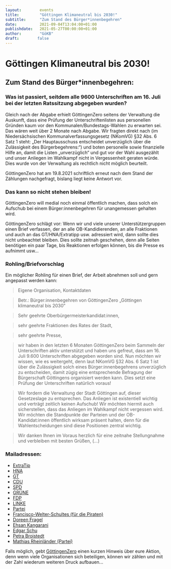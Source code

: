 ```yaml
---
layout:        events
title:         "Göttingen Klimaneutral bis 2030!"
subtitle:      "Zum Stand des Bürger*innenbegehren"
date:          2021-09-04T13:04:00+01:00
publishdate:   2021-05-27T00:00:00+01:00
author:        "GöKB"
draft:        false
---
```


Göttingen Klimaneutral bis 2030!
===========

Zum Stand des Bürger*innenbegehren: 
-----------

### Was ist  passiert, seitdem alle 9600 Unterschriften am 16. Juli bei der letzten Ratssitzung abgegeben wurden?

Gleich nach der Abgabe erhielt GöttingenZero seitens der Verwaltung die
Auskunft, dass eine Prüfung der Unterschriftenlisten aus personellen Gründen kaum vor den Kommunalen/Bundestags-Wahlen zu erwarten sei. Das wären weit über 2 Monate nach Abgabe. Wir fragten direkt nach (im Niedersächsischen Kommunalverfassungsgesetz (NKomVG) §32 Abs. 6 Satz 1 steht: „Der Hauptausschuss entscheidet unverzüglich über die Zulässigkeit des Bürgerbegehrens:“) und boten personelle sowie finanzielle Hilfe an, damit die Listen „unverzüglich“ und gut vor der Wahl ausgezählt und unser Anliegen im Wahlkampf nicht in Vergessenheit geraten würde. Dies wurde von der Verwaltung als rechtlich nicht möglich beurteilt.

GöttingenZero hat am 19.8.2021 schriftlich erneut nach dem Stand der Zählungen nachgefragt, bislang liegt keine Antwort vor. 

### Das kann so nicht stehen bleiben!
GöttingenZero will medial noch einmal öffentlich machen, dass solch ein Aufschub bei einem Bürger:innenbegehren für unangemessen
gehalten wird. 

GöttingenZero schlägt vor: Wenn wir und viele unserer Unterstützergruppen einen Brief verfassen, der an alle OB-Kandidierenden, an alle Fraktionen und auch an das GT/HNA/Extratipp usw. adressiert wird, 
dann sollte dies nicht unbeachtet bleiben. Dies sollte zeitnah geschehen, denn alle Seiten benötigen ein paar Tage, bis Reaktionen erfolgen können, bis die Presse es aufnimmt usw...


### Rohling/Briefvorschlag

Ein möglicher Rohling für einen Brief, der Arbeit abnehmen soll und gern
angepasst werden kann:


> Eigene Organisation, Kontaktdaten

> Betr.: Bürger:innenbegehren von GöttingenZero „Göttingen klimaneutral bis 2030“

> Sehr geehrte Oberbürgermeisterkandidat:innen,

> sehr geehrte Fraktionen des Rates der Stadt,

> sehr geehrte Presse,

>wir haben in den letzten 6 Monaten GöttingenZero beim Sammeln der Unterschriften aktiv unterstützt
und haben uns gefreut, dass am 16. Juli 9.600 Unterschriften abgegeben worden sind. Nun möchten
wir wissen, wie es weitergeht, denn laut NKomVG §32 Abs. 6 Satz 1 ist über die Zulässigkeit solch
eines Bürger:innenbegehrens unverzüglich zu entscheiden, damit zügig eine entsprechende Befragung
der Bürgerschaft Göttingens organisiert werden kann. Dies setzt eine Prüfung der Unterschriften
natürlich voraus!

>Wir fordern die Verwaltung der Stadt Göttingen auf, dieser Gesetzeslage zu entsprechen. Das Anliegen
ist existentiell wichtig und verträgt zeitlich keinen Aufschub!
Wir möchten hiermit auch sicherstellen, dass das Anliegen im Wahlkampf nicht vergessen wird. Wir
möchten die Standpunkte der Parteien und der OB-Kandidat:innen öffentlich wirksam präsent halten,
denn für die Wahlentscheidungen sind diese Positionen zentral wichtig.

>Wir danken Ihnen im Voraus herzlich für eine zeitnahe Stellungnahme und verbleiben mit besten
Grüßen,
(...)

### Mailadressen:
- [ExtraTip](mailto:arndt@extratip-goettingen.de)
- [HNA](mailto:goettingen@hna.de)
- [GT](mailto:lokales@goettinger-tageblatt.de)
- [CDU](mailto:cdu-fraktion@goettingen.de)
- [SPD](mailto:spd-fraktion@goettingen.de)
- [GRÜNE](mailto:GrueneRatsfraktion@goettingen.de)
- [FDP](mailto:fdp-fraktion@goettingen.de)
- [LINKE](mailto:GoeLinke-ALG-Gruppe@goettingen.de)
- [Partei](mailto:PARTEI-Ratsgruppe@goettingen.de)
- [Francisco-Welter-Schultes (für die Piraten)](mailto:fwelter@gwdg.de)
- [Doreen Fragel](mailto:teamfragel@posteo.de)
- [Ehsan Kangarani](mailto:ehsan.kangarani@cdu-goettingen.de)
- [Edgar Schu](mailto:edgar.schu@goettinger-linke.de)
- [Petra Broistedt](mailto:kontakt@petra-broistedt.de)
- [Mathias Rheinländer (Partei)](mailto:mathiasxxl@hotmail.com)


Falls möglich, gebt [GöttingenZero](mailto:goettingenzero@posteo.de) einen kurzen Hinweis über eure Aktion, denn wenn viele Organisationen sich
beteiligen, können wir zählen und mit der Zahl wiederum weiteren Druck aufbauen...